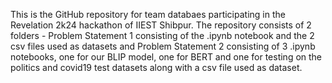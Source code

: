 This is the GitHub repository for team databaes participating in the Revelation 2k24 hackathon of IIEST Shibpur. The repository consists of 2 folders - Problem Statement 1 consisting of the .ipynb notebook and the 2 csv files used as datasets and Problem Statement 2 consisting of 3 .ipynb notebooks, one for our BLIP model, one for BERT and one for testing on the politics and covid19 test datasets along with a csv file used as dataset. 
